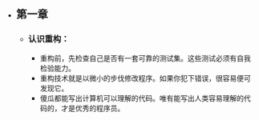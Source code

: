 - ## 第一章
	- ### 认识重构：
		- 重构前，先检查自己是否有一套可靠的测试集。这些测试必须有自我
		   检验能力。
		- 重构技术就是以微小的步伐修改程序。如果你犯下错误，很容易便可
		   发现它。
		- 傻瓜都能写出计算机可以理解的代码。唯有能写出人类容易理解的代
		   码的，才是优秀的程序员。